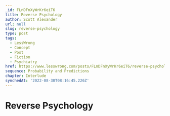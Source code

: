 ```yaml
---
_id: FLnDFnXyWrKr6eiT6
title: Reverse Psychology
author: Scott Alexander
url: null
slug: reverse-psychology
type: post
tags:
  - LessWrong
  - Concept
  - Post
  - Fiction
  - Psychiatry
href: https://www.lesswrong.com/posts/FLnDFnXyWrKr6eiT6/reverse-psychology
sequence: Probability and Predictions
chapter: Interlude
synchedAt: '2022-08-30T08:16:45.226Z'
---
```


# Reverse Psychology
